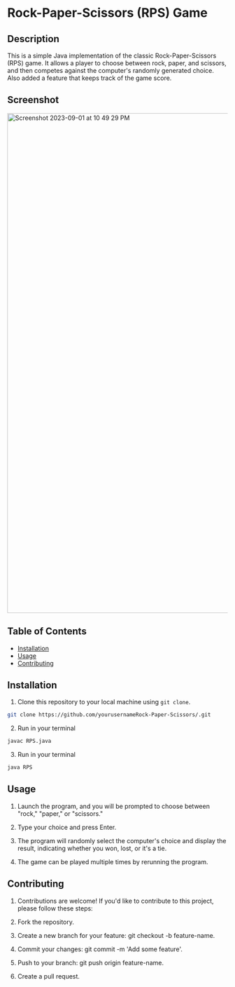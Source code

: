 # Rock-Paper-Scissors (RPS) Game


## Description

This is a simple Java implementation of the classic Rock-Paper-Scissors (RPS) game. It allows a player to choose between rock, paper, and scissors, and then competes against the computer's randomly generated choice. Also added a feature that keeps track of the game score.

## Screenshot

<img width="1140" alt="Screenshot 2023-09-01 at 10 49 29 PM" src="https://github.com/JuanMartinez503/Rock-Paper-Scissors/assets/116415860/c5664b2d-a49f-4636-835a-c6a20b2bfa2e">


## Table of Contents

- [Installation](#installation)
- [Usage](#usage)
- [Contributing](#contributing)


## Installation

1. Clone this repository to your local machine using `git clone`.

```bash
git clone https://github.com/yourusernameRock-Paper-Scissors/.git
```
2. Run in your terminal

```bash
javac RPS.java 
```
3. Run in your terminal

```bash
java RPS
```


## Usage
1. Launch the program, and you will be prompted to choose between "rock," "paper," or "scissors."

2. Type your choice and press Enter.

3. The program will randomly select the computer's choice and display the result, indicating whether you won, lost, or it's a tie.

4. The game can be played multiple times by rerunning the program.

## Contributing

1. Contributions are welcome! If you'd like to contribute to this project, please follow these steps:

2. Fork the repository.

3. Create a new branch for your feature: git checkout -b feature-name.

4. Commit your changes: git commit -m 'Add some feature'.

5. Push to your branch: git push origin feature-name.

6. Create a pull request.

